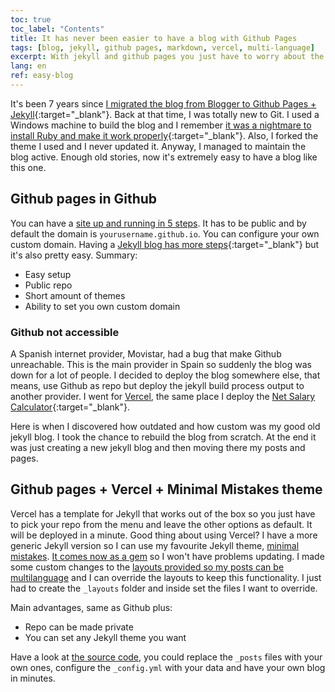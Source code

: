 ```yaml
---
toc: true
toc_label: "Contents"
title: It has never been easier to have a blog with Github Pages
tags: [blog, jekyll, github pages, markdown, vercel, multi-language]
excerpt: With jekyll and github pages you just have to worry about the content
lang: en
ref: easy-blog
---
```


It's been 7 years since [I migrated the blog from Blogger to Github Pages + Jekyll](https://juan.pallares.me/moving-to-jekyll/){:target="\_blank"}. Back at that time, I was totally new to Git. I used a Windows machine to build the blog and I remember [it was a nightmare to install Ruby and make it work properly](https://juan.pallares.me/jekyll-windows/){:target="\_blank"}. Also, I forked the theme I used and I never updated it. Anyway, I managed to maintain the blog active. Enough old stories, now it's extremely easy to have a blog like this one.

## Github pages in Github

You can have a [site up and running in 5 steps](https://pages.github.com/). It has to be public and by default the domain is `yourusername.github.io`. You can configure your own custom domain. Having a [Jekyll blog has more steps](https://docs.github.com/en/pages/setting-up-a-github-pages-site-with-jekyll/creating-a-github-pages-site-with-jekyll){:target="\_blank"} but it's also pretty easy. Summary:

- Easy setup
- Public repo
- Short amount of themes
- Ability to set you own custom domain

### Github not accessible

A Spanish internet provider, Movistar, had a bug that make Github unreachable. This is the main provider in Spain so suddenly the blog was down for a lot of people.
I decided to deploy the blog somewhere else, that means, use Github as repo but deploy the jekyll build process output to another provider. I went for [Vercel](https://vercel.com/), the same place I deploy the [Net Salary Calculator](https://tusueldoneto.pallares.me){:target="\_blank"}.

Here is when I discovered how outdated and how custom was my good old jekyll blog. I took the chance to rebuild the blog from scratch. At the end it was just creating a new jekyll blog and then moving there my posts and pages.

## Github pages + Vercel + Minimal Mistakes theme

Vercel has a template for Jekyll that works out of the box so you just have to pick your repo from the menu and leave the other options as default. It will be deployed in a minute. Good thing about using Vercel? I have a more generic Jekyll version so I can use my favourite Jekyll theme, [minimal mistakes](https://github.com/mmistakes/minimal-mistakes). [It comes now as a gem](https://github.com/mmistakes/minimal-mistakes#gem-based-method) so I won't have problems updating. I made some custom changes to the [layouts provided so my posts can be multilanguage](https://juan.pallares.me/configure-jekyll-multi-language-without-plugin/) and I can override the layouts to keep this functionality. I just had to create the `_layouts` folder and inside set the files I want to override.

Main advantages, same as Github plus:
- Repo can be made private
- You can set any Jekyll theme you want

Have a look at [the source code](https://github.com/jpallares/PallaresBlog), you could replace the `_posts` files with your own ones, configure the `_config.yml` with your data and have your own blog in minutes.